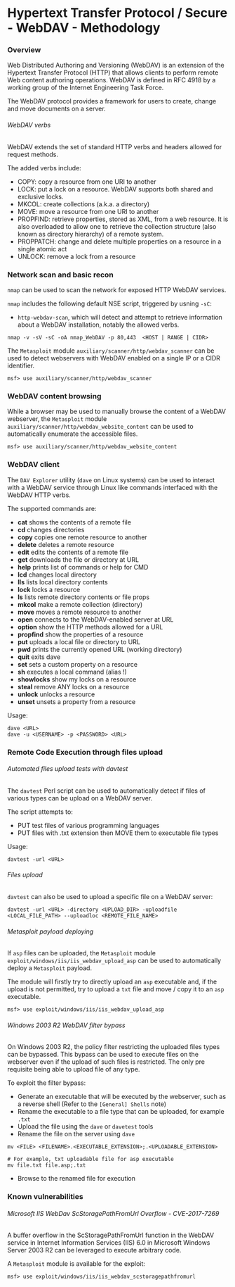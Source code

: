 # Hypertext Transfer Protocol / Secure  - WebDAV - Methodology

### Overview

Web Distributed Authoring and Versioning (WebDAV) is an extension of the
Hypertext Transfer Protocol (HTTP) that allows clients to perform remote Web
content authoring operations. WebDAV is defined in RFC 4918 by a working group
of the Internet Engineering Task Force.

The WebDAV protocol provides a framework for users to create, change and move
documents on a server.

###### WebDAV verbs

WebDAV extends the set of standard HTTP verbs and headers allowed for request
methods.

The added verbs include:

  - COPY: copy a resource from one URI to another
  - LOCK: put a lock on a resource. WebDAV supports both shared and exclusive
    locks.
  - MKCOL: create collections (a.k.a. a directory)
  - MOVE: move a resource from one URI to another
  - PROPFIND: retrieve properties, stored as XML, from a web resource. It is
    also overloaded to allow one to retrieve the collection structure
    (also known as directory hierarchy) of a remote system.
  - PROPPATCH: change and delete multiple properties on a resource in a single
    atomic act
  - UNLOCK: remove a lock from a resource

### Network scan and basic recon

`nmap` can be used to scan the network for exposed HTTP WebDAV services.

`nmap` includes the following default NSE script, triggered by usning `-sC`:
  - `http-webdav-scan`, which will detect and attempt to retrieve information
  about a WebDAV installation, notably the allowed verbs.

```
nmap -v -sV -sC -oA nmap_WebDAV -p 80,443  <HOST | RANGE | CIDR>
```

The `Metasploit` module `auxiliary/scanner/http/webdav_scanner` can be used to
detect webservers with WebDAV enabled on a single IP or a CIDR identifier.

```
msf> use auxiliary/scanner/http/webdav_scanner
```

### WebDAV content browsing

While a browser may be used to manually browse the content of a WebDAV
webserver, the `Metasploit` module
`auxiliary/scanner/http/webdav_website_content` can be used to automatically
enumerate the accessible files.
```
msf> use auxiliary/scanner/http/webdav_website_content
```

### WebDAV client

The `DAV Explorer` utility (`dave` on Linux systems) can be used to interact
with a WebDAV service through Linux like commands interfaced with the WebDAV
HTTP verbs.

The supported commands are:

  - **cat**        shows the contents of a remote file
  - **cd**         changes directories
  - **copy**       copies one remote resource to another
  - **delete**     deletes a remote resource
  - **edit**       edits the contents of a remote file
  - **get**        downloads the file or directory at URL
  - **help**       prints list of commands or help for CMD
  - **lcd**        changes local directory
  - **lls**        lists local directory contents
  - **lock**       locks a resource
  - **ls**         lists remote directory contents or file props
  - **mkcol**      make a remote collection (directory)
  - **move**       moves a remote resource to another
  - **open**       connects to the WebDAV-enabled server at URL
  - **option**     show the HTTP methods allowed for a URL
  - **propfind**   show the properties of a resource
  - **put**        uploads a local file or directory to URL
  - **pwd**        prints the currently opened URL (working directory)
  - **quit**       exits dave
  - **set**        sets a custom property on a resource
  - **sh**         executes a local command (alias !)
  - **showlocks**  show my locks on a resource
  - **steal**      remove ANY locks on a resource
  - **unlock**     unlocks a resource
  - **unset**      unsets a property from a resource

Usage:

```
dave <URL>
dave -u <USERNAME> -p <PASSWORD> <URL>
```

### Remote Code Execution through files upload

###### Automated files upload tests with davtest

The `davtest` Perl script can be used to automatically detect if files of
various types can be upload on a WebDAV server.

The script attempts to:

   - PUT test files of various programming languages
   - PUT files with .txt extension then MOVE them to executable file types      

Usage:

```
davtest -url <URL>
```

###### Files upload

`davtest` can also be used to upload a specific file on a WebDAV server:

```
davtest -url <URL> -directory <UPLOAD_DIR> -uploadfile <LOCAL_FILE_PATH> --uploadloc <REMOTE_FILE_NAME>                                
```

###### Metasploit payload deploying

If `asp` files can be uploaded, the `Metasploit` module
`exploit/windows/iis/iis_webdav_upload_asp` can be used to automatically
deploy a `Metasploit` payload.

The module will firstly try to directly upload an `asp` executable and, if the
upload is not permitted, try to upload a `txt` file and move / copy it to an
`asp` executable.   

```
msf> use exploit/windows/iis/iis_webdav_upload_asp
```

###### Windows 2003 R2 WebDAV filter bypass

On Windows 2003 R2, the policy filter restricting the uploaded files types can
be bypassed. This bypass can be used to execute files on the webserver even if
the upload of such files is restricted. The only pre requisite being able to
upload file of any type.

To exploit the filter bypass:

  - Generate an executable that will be executed by the webserver, such as a
    reverse shell (Refer to the `[General] Shells` note)
  - Rename the executable to a file type that can be uploaded, for example
    `.txt`
  - Upload the file using the `dave` or `davetest` tools
  - Rename the file on the server using `dave`

  ```
  mv <FILE> <FILENAME>.<EXECUTABLE_EXTENSION>;.<UPLOADABLE_EXTENSION>

  # For example, txt uploadable file for asp executable
  mv file.txt file.asp;.txt
  ```

  - Browse to the renamed file for execution

### Known vulnerabilities

###### Microsoft IIS WebDav ScStoragePathFromUrl Overflow - CVE-2017-7269

A buffer overflow in the ScStoragePathFromUrl function in the WebDAV service
in Internet Information Services (IIS) 6.0 in Microsoft Windows Server 2003 R2
can be leveraged to execute arbitrary code.

A `Metasploit` module is available for the exploit:

```
msf> use exploit/windows/iis/iis_webdav_scstoragepathfromurl
```
